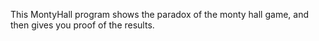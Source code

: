 This MontyHall program shows the paradox of the monty hall game, and then gives you proof of the results.
